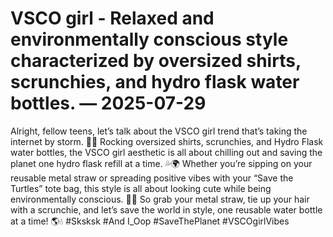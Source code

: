 # VSCO girl - Relaxed and environmentally conscious style characterized by oversized shirts, scrunchies, and hydro flask water bottles. — 2025-07-29

Alright, fellow teens, let’s talk about the VSCO girl trend that’s taking the internet by storm. 🌊🌿 Rocking oversized shirts, scrunchies, and Hydro Flask water bottles, the VSCO girl aesthetic is all about chilling out and saving the planet one hydro flask refill at a time. 💦🌍 Whether you’re sipping on your reusable metal straw or spreading positive vibes with your “Save the Turtles” tote bag, this style is all about looking cute while being environmentally conscious. 🐢✨ So grab your metal straw, tie up your hair with a scrunchie, and let’s save the world in style, one reusable water bottle at a time! 🌎💧 #Sksksk #And I_Oop #SaveThePlanet #VSCOgirlVibes